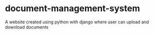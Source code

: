 # document-management-system
A website created using python with django where user can upload and download documents

